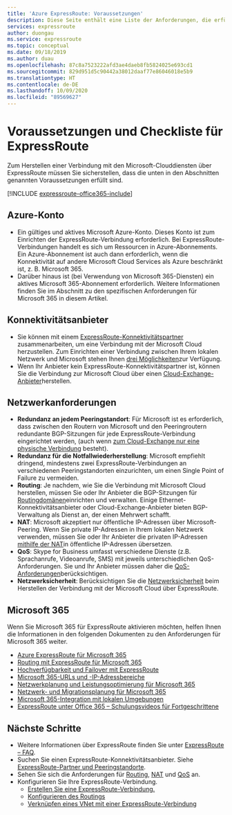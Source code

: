 ```yaml
---
title: 'Azure ExpressRoute: Voraussetzungen'
description: Diese Seite enthält eine Liste der Anforderungen, die erfüllt sein müssen, bevor Sie eine Azure ExpressRoute-Verbindung anfordern können. Sie umfasst eine Checkliste.
services: expressroute
author: duongau
ms.service: expressroute
ms.topic: conceptual
ms.date: 09/18/2019
ms.author: duau
ms.openlocfilehash: 87c8a7523222afd3ae4daeb8fb5824025e693cd1
ms.sourcegitcommit: 829d951d5c90442a38012daaf77e86046018e5b9
ms.translationtype: HT
ms.contentlocale: de-DE
ms.lasthandoff: 10/09/2020
ms.locfileid: "89569627"
---
```

# <a name="expressroute-prerequisites--checklist"></a>Voraussetzungen und Checkliste für ExpressRoute
Zum Herstellen einer Verbindung mit den Microsoft-Clouddiensten über ExpressRoute müssen Sie sicherstellen, dass die unten in den Abschnitten genannten Voraussetzungen erfüllt sind.

[!INCLUDE [expressroute-office365-include](../../includes/expressroute-office365-include.md)]

## <a name="azure-account"></a>Azure-Konto
* Ein gültiges und aktives Microsoft Azure-Konto. Dieses Konto ist zum Einrichten der ExpressRoute-Verbindung erforderlich. Bei ExpressRoute-Verbindungen handelt es sich um Ressourcen in Azure-Abonnements. Ein Azure-Abonnement ist auch dann erforderlich, wenn die Konnektivität auf andere Microsoft Cloud Services als Azure beschränkt ist, z. B. Microsoft 365.
* Darüber hinaus ist (bei Verwendung von Microsoft 365-Diensten) ein aktives Microsoft 365-Abonnement erforderlich. Weitere Informationen finden Sie im Abschnitt zu den spezifischen Anforderungen für Microsoft 365 in diesem Artikel.

## <a name="connectivity-provider"></a>Konnektivitätsanbieter

* Sie können mit einem [ExpressRoute-Konnektivitätspartner](expressroute-locations.md#partners) zusammenarbeiten, um eine Verbindung mit der Microsoft Cloud herzustellen. Zum Einrichten einer Verbindung zwischen Ihrem lokalen Netzwerk und Microsoft stehen Ihnen [drei Möglichkeiten](expressroute-introduction.md)zur Verfügung.
* Wenn Ihr Anbieter kein ExpressRoute-Konnektivitätspartner ist, können Sie die Verbindung zur Microsoft Cloud über einen [Cloud-Exchange-Anbieter](expressroute-locations.md#connectivity-through-exchange-providers)herstellen.

## <a name="network-requirements"></a>Netzwerkanforderungen
* **Redundanz an jedem Peeringstandort**: Für Microsoft ist es erforderlich, dass zwischen den Routern von Microsoft und den Peeringroutern redundante BGP-Sitzungen für jede ExpressRoute-Verbindung eingerichtet werden, (auch wenn [zum Cloud-Exchange nur eine physische Verbindung](expressroute-faqs.md#onep2plink) besteht).
* **Redundanz für die Notfallwiederherstellung**: Microsoft empfiehlt dringend, mindestens zwei ExpressRoute-Verbindungen an verschiedenen Peeringstandorten einzurichten, um einen Single Point of Failure zu vermeiden.
* **Routing**: Je nachdem, wie Sie die Verbindung mit Microsoft Cloud herstellen, müssen Sie oder Ihr Anbieter die BGP-Sitzungen für [Routingdomänen](expressroute-circuit-peerings.md)einrichten und verwalten. Einige Ethernet-Konnektivitätsanbieter oder Cloud-Exchange-Anbieter bieten BGP-Verwaltung als Dienst an, der einen Mehrwert schafft.
* **NAT**: Microsoft akzeptiert nur öffentliche IP-Adressen über Microsoft-Peering. Wenn Sie private IP-Adressen in Ihrem lokalen Netzwerk verwenden, müssen Sie oder Ihr Anbieter die privaten IP-Adressen [mithilfe der NAT](expressroute-nat.md)in öffentliche IP-Adressen übersetzen.
* **QoS**: Skype for Business umfasst verschiedene Dienste (z.B. Sprachanrufe, Videoanrufe, SMS) mit jeweils unterschiedlichen QoS-Anforderungen. Sie und Ihr Anbieter müssen daher die [QoS-Anforderungen](expressroute-qos.md)berücksichtigen.
* **Netzwerksicherheit**: Berücksichtigen Sie die [Netzwerksicherheit](../best-practices-network-security.md) beim Herstellen der Verbindung mit der Microsoft Cloud über ExpressRoute.

## <a name="microsoft-365"></a>Microsoft 365
Wenn Sie Microsoft 365 für ExpressRoute aktivieren möchten, helfen Ihnen die Informationen in den folgenden Dokumenten zu den Anforderungen für Microsoft 365 weiter.

* [Azure ExpressRoute für Microsoft 365](/microsoft-365/enterprise/azure-expressroute)
* [Routing mit ExpressRoute für Microsoft 365](/microsoft-365/enterprise/routing-with-expressroute)
* [Hochverfügbarkeit und Failover mit ExpressRoute](https://aka.ms/erhighavailability)
* [Microsoft 365-URLs und -IP-Adressbereiche](/microsoft-365/enterprise/urls-and-ip-address-ranges)
* [Netzwerkplanung und Leistungsoptimierung für Microsoft 365](/microsoft-365/enterprise/network-planning-and-performance)
* [Netzwerk- und Migrationsplanung für Microsoft 365](/microsoft-365/enterprise/network-and-migration-planning)
* [Microsoft 365-Integration mit lokalen Umgebungen](/microsoft-365/enterprise/microsoft-365-integration)
* [ExpressRoute unter Office 365 – Schulungsvideos für Fortgeschrittene](https://channel9.msdn.com/series/aer/)

## <a name="next-steps"></a>Nächste Schritte
* Weitere Informationen über ExpressRoute finden Sie unter [ExpressRoute – FAQ](expressroute-faqs.md).
* Suchen Sie einen ExpressRoute-Konnektivitätsanbieter. Siehe [ExpressRoute-Partner und Peeringstandorte](expressroute-locations.md).
* Sehen Sie sich die Anforderungen für [Routing](expressroute-routing.md), [NAT](expressroute-nat.md) und [QoS](expressroute-qos.md) an.
* Konfigurieren Sie Ihre ExpressRoute-Verbindung.
  * [Erstellen Sie eine ExpressRoute-Verbindung.](expressroute-howto-circuit-arm.md)
  * [Konfigurieren des Routings](expressroute-howto-routing-arm.md)
  * [Verknüpfen eines VNet mit einer ExpressRoute-Verbindung](expressroute-howto-linkvnet-arm.md)
